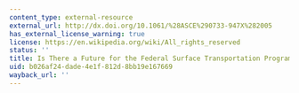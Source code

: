 ```yaml
---
content_type: external-resource
external_url: http://dx.doi.org/10.1061/%28ASCE%290733-947X%282005
has_external_license_warning: true
license: https://en.wikipedia.org/wiki/All_rights_reserved
status: ''
title: Is There a Future for the Federal Surface Transportation Program?
uid: b026af24-dade-4e1f-812d-8bb19e167669
wayback_url: ''
---
```

